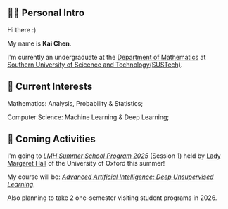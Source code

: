 ## 👋🏻 Personal Intro

Hi there :)

My name is **Kai Chen**. 

I'm currently an undergraduate at the [Department of Mathematics](https://math.sustech.edu.cn) at [Southern University of Scicence and Technology(SUSTech)](https://www.sustech.edu.cn).

## 🌟 Current Interests

Mathematics: Analysis, Probability & Statistics;

Computer Science: Machine Learning & Deep Learning;

## 🛫 Coming Activities

I'm going to [*LMH Summer School Program 2025*](https://www.lmh.ox.ac.uk/study-here/lmh-summer-programmes) (Session 1) held by [Lady Margaret Hall](https://www.lmh.ox.ac.uk) of the University of Oxford this summer!

My course will be: [*Advanced Artificial Intelligence: Deep Unsupervised Learning*](https://www.lmh.ox.ac.uk/sites/default/files/documents/2024-11/LMH%20Summer%20Programmes%20-%20Course%20Overview%20-%20Advanced%20Artificial%20Intelligence%20and%20Machine%20Learning%20Deep%20Unsupervised%20Learning_0.pdf).

Also planning to take 2 one-semester visiting student programs in 2026.
